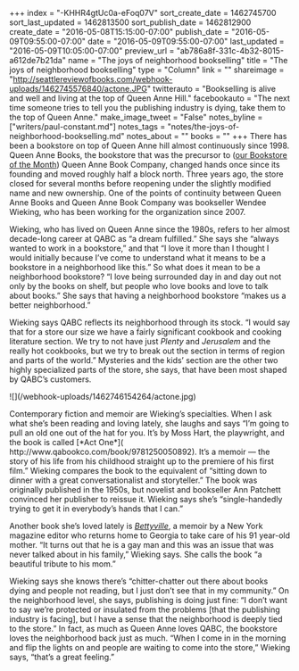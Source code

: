 +++
index = "-KHHR4gtUc0a-eFoq07V"
sort_create_date = 1462745700
sort_last_updated = 1462813500
sort_publish_date = 1462812900
create_date = "2016-05-08T15:15:00-07:00"
publish_date = "2016-05-09T09:55:00-07:00"
date = "2016-05-09T09:55:00-07:00"
last_updated = "2016-05-09T10:05:00-07:00"
preview_url = "ab786a8f-331c-4b32-8015-a612de7b21da"
name = "The joys of neighborhood bookselling"
title = "The joys of neighborhood bookselling"
type = "Column"
link = ""
shareimage = "http://seattlereviewofbooks.com/webhook-uploads/1462745576840/actone.JPG"
twitterauto = "Bookselling is alive and well and living at the top of Queen Anne Hill."
facebookauto = "The next time someone tries to tell you the publishing industry is dying, take them to the top of Queen Anne."
make_image_tweet = "False"
notes_byline = ["writers/paul-constant.md"]
notes_tags = "notes/the-joys-of-neighborhood-bookselling.md"
notes_about = ""
books = ""
+++
There has been a bookstore on top of Queen Anne hill almost continuously since 1998.  Queen Anne Books, the bookstore that was the precursor to ([our Bookstore of the Month]( http://seattlereviewofbooks.com/notes/2016/05/02/queen-anne-book-company-is-our-may-bookstore-of-the-month/)) Queen Anne Book Company, changed hands once since its founding and moved roughly half a block north. Three years ago, the store closed for several months before reopening under the slightly modified name and new ownership. One of the points of continuity between Queen Anne Books and Queen Anne Book Company was bookseller Wendee Wieking, who has been working for the organization since 2007.

Wieking, who has lived on Queen Anne since the 1980s, refers to her almost decade-long career at QABC as “a dream fulfilled.” She says she “always wanted to work in a bookstore,” and that “I love it more than I thought I would initially because I’ve come to understand what it means to be a bookstore in a neighborhood like this.” So what does it mean to be a neighborhood bookstore? “I love being surrounded day in and day out not only by the books on shelf, but people who love books and love to talk about books.” She says that having a neighborhood bookstore “makes us a better neighborhood.”

Wieking says QABC reflects its neighborhood through its stock. “I would say that for a store our size we have a fairly significant cookbook and cooking literature section. We try to not have just *Plenty* and *Jerusalem* and the really hot cookbooks, but we try to break out the section in terms of region and parts of the world.” Mysteries and the kids’ section are the other two highly specialized parts of the store, she says, that have been most shaped by QABC’s customers.

<p class="image-left">![](/webhook-uploads/1462746154264/actone.jpg)</p>Contemporary fiction and memoir are Wieking’s specialties. When I ask what she’s been reading and loving lately, she laughs and says “I’m going to pull an old one out of the hat for you. It’s by Moss Hart, the playwright, and the book is called [*Act One*]( http://www.qabookco.com/book/9781250050892). It’s a memoir — the story of his life from his childhood straight up to the premiere of his first film.” Wieking compares the book to the equivalent of “sitting down to dinner with a great conversationalist and storyteller.” The book was originally published in the 1950s, but novelist and bookseller Ann Patchett convinced her publisher to reissue it. Wieking says she’s “single-handedly trying to get it in everybody’s hands that I can.”

Another book she’s loved lately is [*Bettyville*]( http://www.qabookco.com/book/9780143107880), a memoir by a New York magazine editor who returns home to Georgia to take care of his 91 year-old mother. “It turns out that he is a gay man and this was an issue that was never talked about in his family,” Wieking says. She calls the book “a beautiful tribute to his mom.” 

Wieking says she knows there’s “chitter-chatter out there about books dying and people not reading, but I just don’t see that in my community.” On the neighborhood level, she says, publishing is doing just fine: “I don’t want to say we’re protected or insulated from the problems [that the publishing industry is facing], but I have a sense that the neighborhood is deeply tied to the store.” In fact, as much as Queen Anne loves QABC, the bookstore loves the neighborhood back just as much. “When I come in in the morning and flip the lights on and people are waiting to come into the store,” Wieking says, “that’s a great feeling.”
